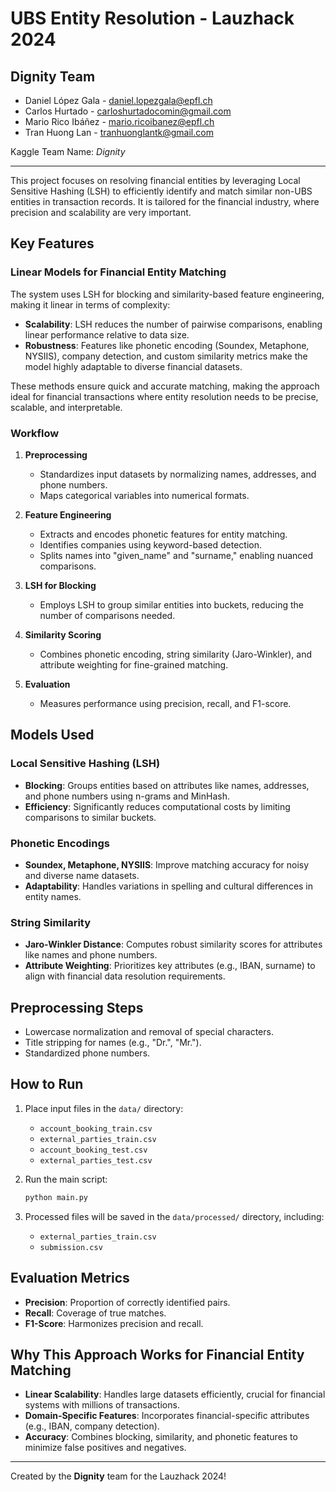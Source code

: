 
# UBS Entity Resolution - Lauzhack 2024
## Dignity Team

- Daniel López Gala - daniel.lopezgala@epfl.ch 
- Carlos Hurtado - carloshurtadocomin@gmail.com 
- Mario Rico Ibáñez - mario.ricoibanez@epfl.ch
- Tran Huong Lan - tranhuonglantk@gmail.com

Kaggle Team Name: *Dignity*

---

This project focuses on resolving financial entities by leveraging Local Sensitive Hashing (LSH) to efficiently identify and match similar non-UBS entities in transaction records. It is tailored for the financial industry, where precision and scalability are very important.

## Key Features

### Linear Models for Financial Entity Matching
The system uses LSH for blocking and similarity-based feature engineering, making it linear in terms of complexity:
- **Scalability**: LSH reduces the number of pairwise comparisons, enabling linear performance relative to data size.
- **Robustness**: Features like phonetic encoding (Soundex, Metaphone, NYSIIS), company detection, and custom similarity metrics make the model highly adaptable to diverse financial datasets.

These methods ensure quick and accurate matching, making the approach ideal for financial transactions where entity resolution needs to be precise, scalable, and interpretable.

### Workflow
1. **Preprocessing**  
   - Standardizes input datasets by normalizing names, addresses, and phone numbers.
   - Maps categorical variables into numerical formats.

2. **Feature Engineering**  
   - Extracts and encodes phonetic features for entity matching.
   - Identifies companies using keyword-based detection.
   - Splits names into "given_name" and "surname," enabling nuanced comparisons.

3. **LSH for Blocking**  
   - Employs LSH to group similar entities into buckets, reducing the number of comparisons needed.

4. **Similarity Scoring**  
   - Combines phonetic encoding, string similarity (Jaro-Winkler), and attribute weighting for fine-grained matching.

5. **Evaluation**  
   - Measures performance using precision, recall, and F1-score.

## Models Used
### Local Sensitive Hashing (LSH)
- **Blocking**: Groups entities based on attributes like names, addresses, and phone numbers using n-grams and MinHash.
- **Efficiency**: Significantly reduces computational costs by limiting comparisons to similar buckets.

### Phonetic Encodings
- **Soundex, Metaphone, NYSIIS**: Improve matching accuracy for noisy and diverse name datasets.
- **Adaptability**: Handles variations in spelling and cultural differences in entity names.

### String Similarity
- **Jaro-Winkler Distance**: Computes robust similarity scores for attributes like names and phone numbers.
- **Attribute Weighting**: Prioritizes key attributes (e.g., IBAN, surname) to align with financial data resolution requirements.

## Preprocessing Steps
- Lowercase normalization and removal of special characters.
- Title stripping for names (e.g., "Dr.", "Mr.").
- Standardized phone numbers.

## How to Run
1. Place input files in the `data/` directory:
   - `account_booking_train.csv`
   - `external_parties_train.csv`
   - `account_booking_test.csv`
   - `external_parties_test.csv`

2. Run the main script:
   ```bash
   python main.py
   ```

3. Processed files will be saved in the `data/processed/` directory, including:
   - `external_parties_train.csv`
   - `submission.csv`

## Evaluation Metrics
- **Precision**: Proportion of correctly identified pairs.
- **Recall**: Coverage of true matches.
- **F1-Score**: Harmonizes precision and recall.

## Why This Approach Works for Financial Entity Matching
- **Linear Scalability**: Handles large datasets efficiently, crucial for financial systems with millions of transactions.
- **Domain-Specific Features**: Incorporates financial-specific attributes (e.g., IBAN, company detection).
- **Accuracy**: Combines blocking, similarity, and phonetic features to minimize false positives and negatives.

---

Created by the **Dignity** team for the Lauzhack 2024!
